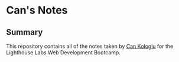 # Can's Notes
## Summary
This repository contains all of the notes taken by [Can Kologlu](https://github.com/cankologlu) for the Lighthouse Labs Web Development Bootcamp.

